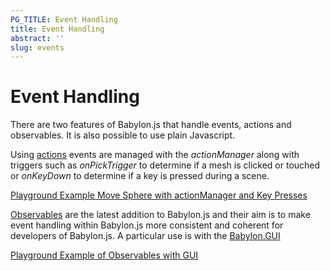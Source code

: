 ```yaml
---
PG_TITLE: Event Handling
title: Event Handling
abstract: ''
slug: events
---
```


# Event Handling

There are two features of Babylon.js that handle events, actions and observables. It is also possible to use plain Javascript.

Using [actions](/how-to/events/how-to-use-actions) events are managed with the _actionManager_ along with triggers such as _onPickTrigger_ to determine if a mesh is clicked or touched or _onKeyDown_ to determine if a key is pressed during a scene.

[Playground Example Move Sphere with actionManager and Key Presses](https://www.babylonjs-playground.com/#Y1W3F9)

[Observables](/how-to/events/observables) are the latest addition to Babylon.js and their aim is to make event handling within Babylon.js more consistent and coherent for developers of Babylon.js. A particular use is with the [Babylon.GUI](/how-to/gui/gui)

[Playground Example of Observables with GUI](https://www.babylonjs-playground.com/#PW4T9L)







